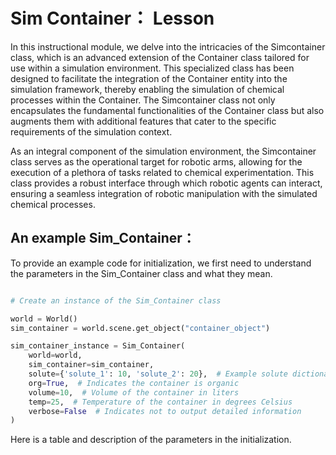 # Sim Container： Lesson

In this instructional module, we delve into the intricacies of the Simcontainer class, which is an advanced extension of the Container class tailored for use within a simulation environment.  This specialized class has been designed to facilitate the integration of the Container entity into the simulation framework, thereby enabling the simulation of chemical processes within the Container.  The Simcontainer class not only encapsulates the fundamental functionalities of the Container class but also augments them with additional features that cater to the specific requirements of the simulation context.

As an integral component of the simulation environment, the Simcontainer class serves as the operational target for robotic arms, allowing for the execution of a plethora of tasks related to chemical experimentation.  This class provides a robust interface through which robotic agents can interact, ensuring a seamless integration of robotic manipulation with the simulated chemical processes.

## An example Sim_Container：
To provide an example code for initialization, we first need to understand the parameters in the Sim_Container class and what they mean. 

```python

# Create an instance of the Sim_Container class

world = World()
sim_container = world.scene.get_object("container_object")

sim_container_instance = Sim_Container(
    world=world,
    sim_container=sim_container,
    solute={'solute_1': 10, 'solute_2': 20},  # Example solute dictionary
    org=True,  # Indicates the container is organic
    volume=10,  # Volume of the container in liters
    temp=25,  # Temperature of the container in degrees Celsius
    verbose=False  # Indicates not to output detailed information
)
```
Here is a table and description of the parameters in the initialization.
